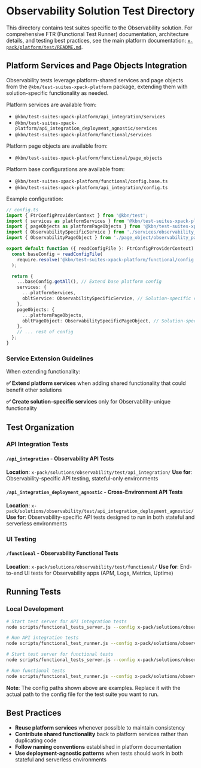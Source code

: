 # Observability Solution Test Directory

This directory contains test suites specific to the Observability solution. For comprehensive FTR (Functional Test Runner) documentation, architecture details, and testing best practices, see the main platform documentation: [`x-pack/platform/test/README.md`](../../../platform/test/README.md).

## Platform Services and Page Objects Integration

Observability tests leverage platform-shared services and page objects from the `@kbn/test-suites-xpack-platform` package, extending them with solution-specific functionality as needed.

Platform services are available from:

- `@kbn/test-suites-xpack-platform/api_integration/services`
- `@kbn/test-suites-xpack-platform/api_integration_deployment_agnostic/services`
- `@kbn/test-suites-xpack-platform/functional/services`

Platform page objects are available from:

- `@kbn/test-suites-xpack-platform/functional/page_objects`

Platform base configurations are available from:

- `@kbn/test-suites-xpack-platform/functional/config.base.ts`
- `@kbn/test-suites-xpack-platform/api_integration/config.ts`

Example configuration:

```typescript
// config.ts
import { FtrConfigProviderContext } from '@kbn/test';
import { services as platformServices } from '@kbn/test-suites-xpack-platform/functional/services';
import { pageObjects as platformPageObjects } from '@kbn/test-suites-xpack-platform/functional/page_objects';
import { ObservabilitySpecificService } from './services/observability_service';
import { ObservabilityPageObject } from './page_object/observability_page_object';

export default function ({ readConfigFile }: FtrConfigProviderContext) {
  const baseConfig = readConfigFile(
    require.resolve('@kbn/test-suites-xpack-platform/functional/config.base.ts')
  );

  return {
    ...baseConfig.getAll(), // Extend base platform config
    services: {
      ...platformServices,
      obltService: ObservabilitySpecificService, // Solution-specific extension
    },
    pageObjects: {
      ...platformPageObjects,
      obltPageObject: ObservabilitySpecificPageObject, // Solution-specific page objects
    },
    // ... rest of config
  };
}
```

### Service Extension Guidelines

When extending functionality:

**✅ Extend platform services** when adding shared functionality that could benefit other solutions

**✅ Create solution-specific services** only for Observability-unique functionality

## Test Organization

### API Integration Tests

#### `/api_integration` - Observability API Tests

**Location**: `x-pack/solutions/observability/test/api_integration/`
**Use for**: Observability-specific API testing, stateful-only environments

#### `/api_integration_deployment_agnostic` - Cross-Environment API Tests

**Location**: `x-pack/solutions/observability/test/api_integration_deployment_agnostic/`
**Use for**: Observability-specific API tests designed to run in both stateful and serverless environments

### UI Testing

#### `/functional` - Observability Functional Tests

**Location**: `x-pack/solutions/observability/test/functional/`
**Use for**: End-to-end UI tests for Observability apps (APM, Logs, Metrics, Uptime)

## Running Tests

### Local Development

```bash
# Start test server for API integration tests
node scripts/functional_tests_server.js --config x-pack/solutions/observability/test/api_integration/apis/cases/config.ts

# Run API integration tests
node scripts/functional_test_runner.js --config x-pack/solutions/observability/test/api_integration/apis/cases/config.ts

# Start test server for functional tests
node scripts/functional_tests_server.js --config x-pack/solutions/observability/test/functional/apps/apm/config.ts

# Run functional tests
node scripts/functional_test_runner.js --config x-pack/solutions/observability/test/functional/apps/apm/config.ts
```

**Note**: The config paths shown above are examples. Replace it with the actual path to the config file for the test suite you want to run.

## Best Practices

- **Reuse platform services** whenever possible to maintain consistency
- **Contribute shared functionality** back to platform services rather than duplicating code
- **Follow naming conventions** established in platform documentation
- **Use deployment-agnostic patterns** when tests should work in both stateful and serverless environments
